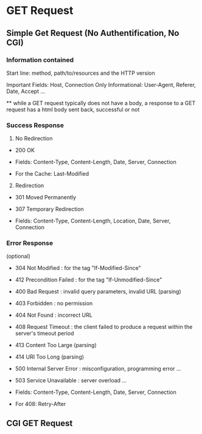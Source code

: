 # GET Request
## Simple Get Request (No Authentification, No CGI)
### Information contained

Start line: method, path/to/resources and the HTTP version

Important Fields: Host, Connection
Only Informational: User-Agent, Referer, Date, Accept ...

** while a GET request typically does not have a body, a response to a GET request has a html body sent back, successful or not

### Success Response

1) No Redirection

- 200 OK

- Fields: Content-Type, Content-Length, Date, Server, Connection
- For the Cache: Last-Modified

2) Redirection

- 301 Moved Permanently
- 307 Temporary Redirection

- Fields: Content-Type, Content-Length, Location, Date, Server, Connection

### Error Response

(optional)
- 304 Not Modified : for the tag "If-Modified-Since"
- 412 Precondition Failed : for the tag "If-Unmodified-Since"

- 400 Bad Request : invalid query parameters, invalid URL (parsing)

- 403 Forbidden : no permission
- 404 Not Found : incorrect URL
- 408 Request Timeout : the client failed to produce a request within the server's timeout period

- 413 Content Too Large (parsing)
- 414 URI Too Long (parsing)

- 500 Internal Server Error : misconfiguration, programming error ...
- 503 Service Unavailable : server overload ...

- Fields: Content-Type, Content-Length, Date, Server, Connection
- For 408: Retry-After

## CGI GET Request